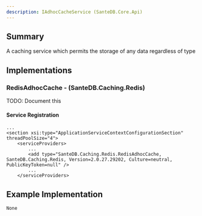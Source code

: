 ```yaml
---
description: IAdhocCacheService (SanteDB.Core.Api)
---
```


## Summary
A caching service which permits the storage of any data regardless of type

## Implementations


### RedisAdhocCache - (SanteDB.Caching.Redis)
TODO: Document this

#### Service Registration
```
...
<section xsi:type="ApplicationServiceContextConfigurationSection" threadPoolSize="4">
	<serviceProviders>
		...
		<add type="SanteDB.Caching.Redis.RedisAdhocCache, SanteDB.Caching.Redis, Version=2.0.27.29202, Culture=neutral, PublicKeyToken=null" />
		...
	</serviceProviders>
```
## Example Implementation
```
None
```
